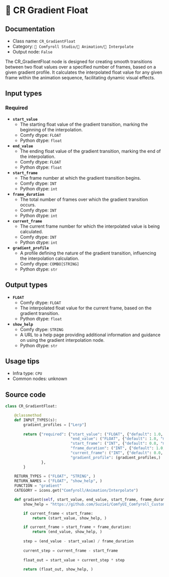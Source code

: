 # 🔢 CR Gradient Float
## Documentation
- Class name: `CR_GradientFloat`
- Category: `🧩 Comfyroll Studio/🎥 Animation/🔢 Interpolate`
- Output node: `False`

The CR_GradientFloat node is designed for creating smooth transitions between two float values over a specified number of frames, based on a given gradient profile. It calculates the interpolated float value for any given frame within the animation sequence, facilitating dynamic visual effects.
## Input types
### Required
- **`start_value`**
    - The starting float value of the gradient transition, marking the beginning of the interpolation.
    - Comfy dtype: `FLOAT`
    - Python dtype: `float`
- **`end_value`**
    - The ending float value of the gradient transition, marking the end of the interpolation.
    - Comfy dtype: `FLOAT`
    - Python dtype: `float`
- **`start_frame`**
    - The frame number at which the gradient transition begins.
    - Comfy dtype: `INT`
    - Python dtype: `int`
- **`frame_duration`**
    - The total number of frames over which the gradient transition occurs.
    - Comfy dtype: `INT`
    - Python dtype: `int`
- **`current_frame`**
    - The current frame number for which the interpolated value is being calculated.
    - Comfy dtype: `INT`
    - Python dtype: `int`
- **`gradient_profile`**
    - A profile defining the nature of the gradient transition, influencing the interpolation calculation.
    - Comfy dtype: `COMBO[STRING]`
    - Python dtype: `str`
## Output types
- **`FLOAT`**
    - Comfy dtype: `FLOAT`
    - The interpolated float value for the current frame, based on the gradient transition.
    - Python dtype: `float`
- **`show_help`**
    - Comfy dtype: `STRING`
    - A URL to a help page providing additional information and guidance on using the gradient interpolation node.
    - Python dtype: `str`
## Usage tips
- Infra type: `CPU`
- Common nodes: unknown


## Source code
```python
class CR_GradientFloat:

    @classmethod
    def INPUT_TYPES(s):
        gradient_profiles = ["Lerp"]    
    
        return {"required": {"start_value": ("FLOAT", {"default": 1.0, "min": 0.0, "max": 9999.0, "step": 0.01,}),
                             "end_value": ("FLOAT", {"default": 1.0, "min": 0.0, "max": 9999.0, "step": 0.01,}),
                             "start_frame": ("INT", {"default": 0.0, "min": 0.0, "max": 9999.0, "step": 1.0,}),
                             "frame_duration": ("INT", {"default": 1.0, "min": 0.0, "max": 9999.0, "step": 1.0,}),
                             "current_frame": ("INT", {"default": 0.0, "min": 0.0, "max": 9999.0, "step": 1.0,}),
                             "gradient_profile": (gradient_profiles,)                              
                },
        }
    
    RETURN_TYPES = ("FLOAT", "STRING", )
    RETURN_NAMES = ("FLOAT", "show_help", )    
    FUNCTION = "gradient"
    CATEGORY = icons.get("Comfyroll/Animation/Interpolate")

    def gradient(self, start_value, end_value, start_frame, frame_duration, current_frame, gradient_profile):
        show_help = "https://github.com/Suzie1/ComfyUI_Comfyroll_CustomNodes/wiki/Interpolation-Nodes#cr-gradient-float"

        if current_frame < start_frame:
            return (start_value, show_help, )

        if current_frame > start_frame + frame_duration:
            return (end_value, show_help, )
            
        step = (end_value - start_value) / frame_duration
        
        current_step = current_frame - start_frame        
        
        float_out = start_value + current_step * step
        
        return (float_out, show_help, )

```
